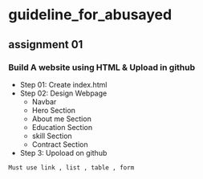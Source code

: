 # guideline_for_abusayed

## assignment 01
### Build A website using HTML & Upload in github
- Step 01: Create index.html
- Step 02: Design Webpage
  - Navbar
  - Hero Section
  - About me Section
  - Education Section
  - skill  Section
  - Contract Section
- Step 3: Upoload on github

``` Must use link , list , table , form ```

